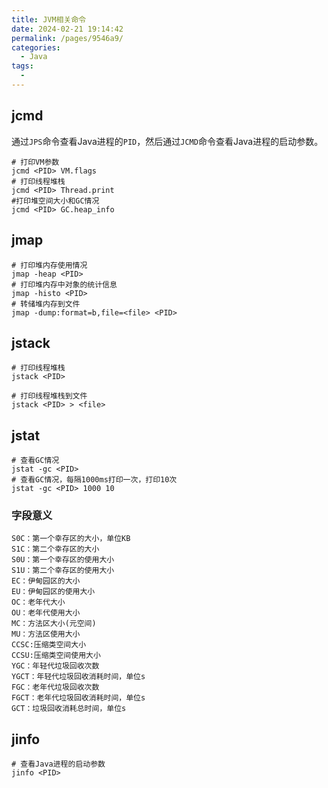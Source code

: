 ```yaml
---
title: JVM相关命令
date: 2024-02-21 19:14:42
permalink: /pages/9546a9/
categories:
  - Java
tags:
  - 
---
```


## jcmd

通过`JPS`命令查看Java进程的`PID`，然后通过`JCMD`命令查看Java进程的启动参数。

```shell
# 打印VM参数
jcmd <PID> VM.flags
# 打印线程堆栈
jcmd <PID> Thread.print
#打印堆空间大小和GC情况
jcmd <PID> GC.heap_info
```

## jmap

```shell
# 打印堆内存使用情况
jmap -heap <PID>
# 打印堆内存中对象的统计信息
jmap -histo <PID>
# 转储堆内存到文件
jmap -dump:format=b,file=<file> <PID>

```

## jstack

```shell
# 打印线程堆栈
jstack <PID>

# 打印线程堆栈到文件
jstack <PID> > <file>

```

## jstat
  
```shell
# 查看GC情况
jstat -gc <PID>
# 查看GC情况，每隔1000ms打印一次，打印10次
jstat -gc <PID> 1000 10
```
### 字段意义

```
S0C：第一个幸存区的大小，单位KB
S1C：第二个幸存区的大小
S0U：第一个幸存区的使用大小
S1U：第二个幸存区的使用大小
EC：伊甸园区的大小
EU：伊甸园区的使用大小
OC：老年代大小
OU：老年代使用大小
MC：方法区大小(元空间)
MU：方法区使用大小
CCSC:压缩类空间大小
CCSU:压缩类空间使用大小
YGC：年轻代垃圾回收次数
YGCT：年轻代垃圾回收消耗时间，单位s
FGC：老年代垃圾回收次数
FGCT：老年代垃圾回收消耗时间，单位s
GCT：垃圾回收消耗总时间，单位s
```

## jinfo

```shell
# 查看Java进程的启动参数
jinfo <PID>

```